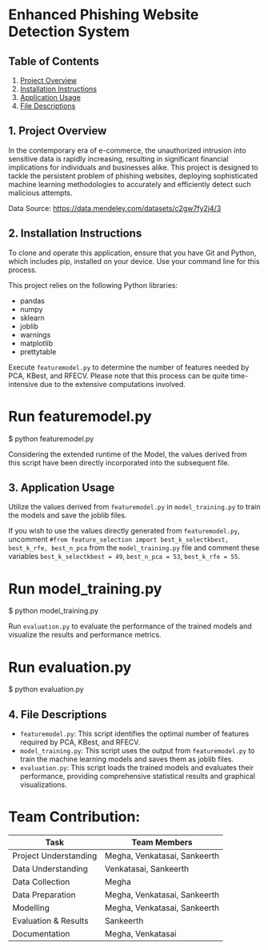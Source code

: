 # Enhanced Phishing Website Detection System

## Table of Contents
1. [Project Overview](#project-overview)
2. [Installation Instructions](#installation-instructions)
3. [Application Usage](#application-usage)
4. [File Descriptions](#file-descriptions)

<a name="project-overview"></a>
## 1. Project Overview
In the contemporary era of e-commerce, the unauthorized intrusion into sensitive data is rapidly increasing, resulting in significant financial implications for individuals and businesses alike. This project is designed to tackle the persistent problem of phishing websites, deploying sophisticated machine learning methodologies to accurately and efficiently detect such malicious attempts.

Data Source: https://data.mendeley.com/datasets/c2gw7fy2j4/3

<a name="installation-instructions"></a>
## 2. Installation Instructions
To clone and operate this application, ensure that you have Git and Python, which includes pip, installed on your device. Use your command line for this process.

This project relies on the following Python libraries:
- pandas
- numpy
- sklearn
- joblib
- warnings
- matplotlib
- prettytable

Execute `featuremodel.py` to determine the number of features needed by PCA, KBest, and RFECV. Please note that this process can be quite time-intensive due to the extensive computations involved.

# Run featuremodel.py
$ python featuremodel.py

Considering the extended runtime of the Model, the values derived from this script have been directly incorporated into the subsequent file.

<a name="application-usage"></a>
## 3. Application Usage
Utilize the values derived from `featuremodel.py` in `model_training.py` to train the models and save the joblib files.

If you wish to use the values directly generated from `featuremodel.py`, uncomment `#from feature_selection import best_k_selectkbest, best_k_rfe, best_n_pca` from the `model_training.py` file and comment these variables `best_k_selectkbest = 49`, `best_n_pca = 53`, `best_k_rfe = 55`.

# Run model_training.py
$ python model_training.py


Run `evaluation.py` to evaluate the performance of the trained models and visualize the results and performance metrics.

# Run evaluation.py
$ python evaluation.py


<a name="file-descriptions"></a>
## 4. File Descriptions
- `featuremodel.py`: This script identifies the optimal number of features required by PCA, KBest, and RFECV.
- `model_training.py`: This script uses the output from `featuremodel.py` to train the machine learning models and saves them as joblib files.
- `evaluation.py`: This script loads the trained models and evaluates their performance, providing comprehensive statistical results and graphical visualizations.


# Team Contribution:
| Task                 | Team Members               |
|----------------------|----------------------------|
| Project Understanding| Megha, Venkatasai, Sankeerth|
| Data Understanding   | Venkatasai, Sankeerth      |
| Data Collection      | Megha                      |
| Data Preparation     | Megha, Venkatasai, Sankeerth|
| Modelling            | Megha, Venkatasai, Sankeerth|
| Evaluation & Results | Sankeerth                  |
| Documentation        | Megha, Venkatasai          |



